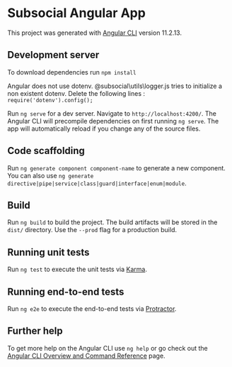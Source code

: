# Subsocial Angular App

This project was generated with [Angular CLI](https://github.com/angular/angular-cli) version 11.2.13.

## Development server

To download dependencies run `npm install`

Angular does not use dotenv. @subsocial\utils\logger.js tries to initialize a non existent dotenv. Delete the following lines : `require('dotenv').config();`  

Run `ng serve` for a dev server. Navigate to `http://localhost:4200/`. The Angular CLI will precompile dependencies on first running `ng serve`. The app will automatically reload if you change any of the source files.

## Code scaffolding

Run `ng generate component component-name` to generate a new component. You can also use `ng generate directive|pipe|service|class|guard|interface|enum|module`.

## Build

Run `ng build` to build the project. The build artifacts will be stored in the `dist/` directory. Use the `--prod` flag for a production build.

## Running unit tests

Run `ng test` to execute the unit tests via [Karma](https://karma-runner.github.io).

## Running end-to-end tests

Run `ng e2e` to execute the end-to-end tests via [Protractor](http://www.protractortest.org/).

## Further help

To get more help on the Angular CLI use `ng help` or go check out the [Angular CLI Overview and Command Reference](https://angular.io/cli) page.
